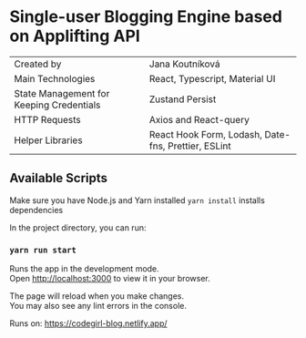 # Single-user Blogging Engine based on Applifting API

|   |   |
| ------ | ------ |
| Created by | Jana Koutníková |
| Main Technologies | React, Typescript, Material UI |
| State Management for Keeping Credentials | Zustand Persist |
| HTTP Requests | Axios and React-query |
| Helper Libraries | React Hook Form, Lodash, Date-fns, Prettier, ESLint |


## Available Scripts

Make sure you have Node.js and Yarn installed
`yarn install` installs dependencies

In the project directory, you can run:

### `yarn run start`

Runs the app in the development mode.\
Open [http://localhost:3000](http://localhost:3000) to view it in your browser.

The page will reload when you make changes.\
You may also see any lint errors in the console.


Runs on: https://codegirl-blog.netlify.app/